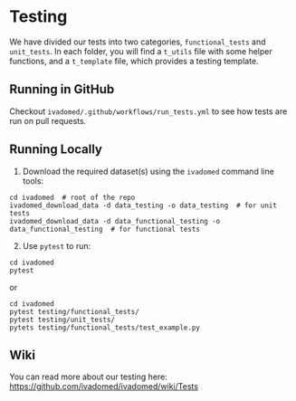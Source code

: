 # Testing

We have divided our tests into two categories, `functional_tests` and `unit_tests`. In each
folder, you will find a `t_utils` file with some helper functions, and a `t_template` file,
which provides a testing template.

## Running in GitHub

Checkout `ivadomed/.github/workflows/run_tests.yml` to see how tests are run on pull requests.

## Running Locally

1. Download the required dataset(s) using the `ivadomed` command line tools:
```
cd ivadomed  # root of the repo
ivadomed_download_data -d data_testing -o data_testing  # for unit tests
ivadomed_download_data -d data_functional_testing -o data_functional_testing  # for functional tests
```
2. Use `pytest` to run:
```
cd ivadomed
pytest
```
or
```
cd ivadomed
pytest testing/functional_tests/
pytest testing/unit_tests/
pytets testing/functional_tests/test_example.py
```

## Wiki

You can read more about our testing here: https://github.com/ivadomed/ivadomed/wiki/Tests
